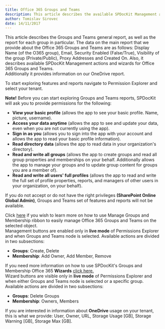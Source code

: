 ```yaml
---
title: Office 365 Groups and Teams  
description: This article describes the available SPDocKit Management actions and wizards for Office 365 Groups and Teams.
author: Tomislav Sirovec
date: 14/11/2017
---
```


This article describes the Groups and Teams general report, as well as the report for each group in particular.
The data on the main report that we provide about the Office 365 Groups and Teams are as follows: Display Name (of the O365 group), Email, Security Enabled (False/True), Visibility of the group (Private/Public), Proxy Addresses and Created On.
Also, it describes available SPDocKit Management actions and wizards for Office 365 Groups and Teams.  
Additionally it provides information on our OneDrive report.

To start exploring features and reports navigate to Permission Explorer and select your tenant. 

__Note!__ Before you can start exploring Groups and Teams reports, SPDocKit will ask you to provide permissions for the following:  
- __View your basic profile__ (allows the app to see your basic profile.     Name, picture, username).
- __Access your data anytime__ (allows the app to see and update your data, even when you are not currently using the app).
- __Sign in as you__ (allows you to sign into the app with your account and allows the app to read your basic profile information).
- __Read directory data__ (allows the app to read data in your organization's directory).
- __Read and write all groups__ (allows the app to create groups and read all group properties and memberships on your behalf. Additionally allows the app to manage your groups and to update group content for groups you are a member of).
- __Read and write all users' full profiles__ (allows the app to read and write the full set of profile properties, reports, and managers of other users in your organization, on your behalf).  

If you do not accept or do not have the right privileges __(SharePoint Online Global Admin)__, Groups and Teams set of features and reports will not be available.

Click [here](#internal/spdockit-spo/office-365-groups-and-teams/office-365-management-actions) if you wish to learn more on how to use Manage Groups and Membership ribbon to easily manage Office 365 Groups and Teams on the selected object.  
Management buttons are enabled only in __live mode__ of Permissions Explorer and when Groups and Teams node is selected. Available actions are divided in two subsections:  
* __Groups__: Create, Delete  
* __Membership__: Add Owner, Add Member, Remove

If you need more information on how to use SPDocKit's Groups and Membership Office 365 __Wizards__ [click here.](#internal/spdockit-spo/office-365-groups-and-teams/office-365-management-wizard)  
Wizard buttons are visible only in __live mode__ of Permissions Explorer and when either Groups and Teams node is selected or a specific group. Available actions are divided in two subsections:  
* __Groups__: Delete Groups
* __Membership__: Owners, Members  


If you are interested in information about __OneDrive__ usage on your tenant, this is what we provide: User, Owner, URL, Storage Usage [GB], Storage Warning [GB], Storage Max [GB].